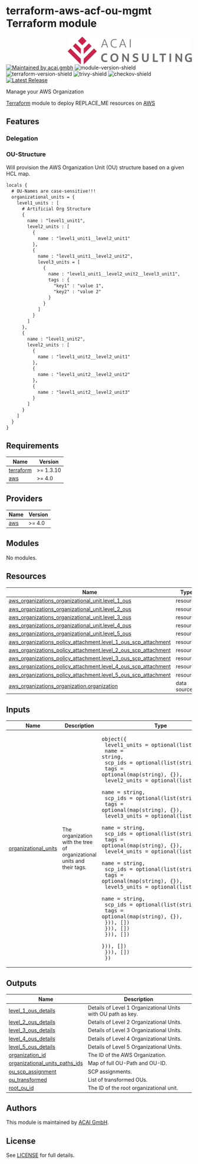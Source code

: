 # terraform-aws-acf-ou-mgmt Terraform module

<!-- LOGO -->
<a href="https://acai.gmbh">    
  <img src="https://github.com/acai-consulting/acai.public/raw/main/logo/logo_github_readme.png" alt="acai logo" title="ACAI" align="right" height="75" />
</a>

<!-- SHIELDS -->
[![Maintained by acai.gmbh][acai-shield]][acai-url]
![module-version-shield]
![terraform-version-shield]
![trivy-shield]
![checkov-shield]
[![Latest Release][release-shield]][release-url]

<!-- DESCRIPTION -->
Manage your AWS Organization

[Terraform][terraform-url] module to deploy REPLACE_ME resources on [AWS][aws-url]

<!-- FEATURES -->
## Features

### Delegation



### OU-Structure

Will provision the AWS Organization Unit (OU) structure based on a given HCL map.

``` hcl
locals {
  # OU-Names are case-sensitive!!!
  organizational_units = {
    level1_units : [
      # Artificial Org Structure
      {
        name : "level1_unit1",
        level2_units : [
          {
            name : "level1_unit1__level2_unit1"
          },
          {
            name : "level1_unit1__level2_unit2",
            level3_units = [
              {
                name : "level1_unit1__level2_unit2__level3_unit1",
                tags : {
                  "key1" : "value 1",
                  "key2" : "value 2"
                }
              }
            ]
          }
        ]
      },
      {
        name : "level1_unit2",
        level2_units : [
          {
            name : "level1_unit2__level2_unit1"
          },
          {
            name : "level1_unit2__level2_unit2"
          },
          {
            name : "level1_unit2__level2_unit3"
          }
        ]
      }
    ]
  }
}
```

<!-- BEGIN_TF_DOCS -->
## Requirements

| Name | Version |
|------|---------|
| <a name="requirement_terraform"></a> [terraform](#requirement\_terraform) | >= 1.3.10 |
| <a name="requirement_aws"></a> [aws](#requirement\_aws) | >= 4.0 |

## Providers

| Name | Version |
|------|---------|
| <a name="provider_aws"></a> [aws](#provider\_aws) | >= 4.0 |

## Modules

No modules.

## Resources

| Name | Type |
|------|------|
| [aws_organizations_organizational_unit.level_1_ous](https://registry.terraform.io/providers/hashicorp/aws/latest/docs/resources/organizations_organizational_unit) | resource |
| [aws_organizations_organizational_unit.level_2_ous](https://registry.terraform.io/providers/hashicorp/aws/latest/docs/resources/organizations_organizational_unit) | resource |
| [aws_organizations_organizational_unit.level_3_ous](https://registry.terraform.io/providers/hashicorp/aws/latest/docs/resources/organizations_organizational_unit) | resource |
| [aws_organizations_organizational_unit.level_4_ous](https://registry.terraform.io/providers/hashicorp/aws/latest/docs/resources/organizations_organizational_unit) | resource |
| [aws_organizations_organizational_unit.level_5_ous](https://registry.terraform.io/providers/hashicorp/aws/latest/docs/resources/organizations_organizational_unit) | resource |
| [aws_organizations_policy_attachment.level_1_ous_scp_attachment](https://registry.terraform.io/providers/hashicorp/aws/latest/docs/resources/organizations_policy_attachment) | resource |
| [aws_organizations_policy_attachment.level_2_ous_scp_attachment](https://registry.terraform.io/providers/hashicorp/aws/latest/docs/resources/organizations_policy_attachment) | resource |
| [aws_organizations_policy_attachment.level_3_ous_scp_attachment](https://registry.terraform.io/providers/hashicorp/aws/latest/docs/resources/organizations_policy_attachment) | resource |
| [aws_organizations_policy_attachment.level_4_ous_scp_attachment](https://registry.terraform.io/providers/hashicorp/aws/latest/docs/resources/organizations_policy_attachment) | resource |
| [aws_organizations_policy_attachment.level_5_ous_scp_attachment](https://registry.terraform.io/providers/hashicorp/aws/latest/docs/resources/organizations_policy_attachment) | resource |
| [aws_organizations_organization.organization](https://registry.terraform.io/providers/hashicorp/aws/latest/docs/data-sources/organizations_organization) | data source |

## Inputs

| Name | Description | Type | Default | Required |
|------|-------------|------|---------|:--------:|
| <a name="input_organizational_units"></a> [organizational\_units](#input\_organizational\_units) | The organization with the tree of organizational units and their tags. | <pre>object({<br>    level1_units = optional(list(object({<br>      name    = string,<br>      scp_ids = optional(list(string), [])<br>      tags    = optional(map(string), {}),<br>      level2_units = optional(list(object({<br>        name    = string,<br>        scp_ids = optional(list(string), [])<br>        tags    = optional(map(string), {}),<br>        level3_units = optional(list(object({<br>          name    = string,<br>          scp_ids = optional(list(string), [])<br>          tags    = optional(map(string), {}),<br>          level4_units = optional(list(object({<br>            name    = string,<br>            scp_ids = optional(list(string), [])<br>            tags    = optional(map(string), {}),<br>            level5_units = optional(list(object({<br>              name    = string,<br>              scp_ids = optional(list(string), [])<br>              tags    = optional(map(string), {}),<br>            })), [])<br>          })), [])<br>        })), [])<br>      })), [])<br>    })), [])<br>  })</pre> | `null` | no |

## Outputs

| Name | Description |
|------|-------------|
| <a name="output_level_1_ous_details"></a> [level\_1\_ous\_details](#output\_level\_1\_ous\_details) | Details of Level 1 Organizational Units with OU path as key. |
| <a name="output_level_2_ous_details"></a> [level\_2\_ous\_details](#output\_level\_2\_ous\_details) | Details of Level 2 Organizational Units. |
| <a name="output_level_3_ous_details"></a> [level\_3\_ous\_details](#output\_level\_3\_ous\_details) | Details of Level 3 Organizational Units. |
| <a name="output_level_4_ous_details"></a> [level\_4\_ous\_details](#output\_level\_4\_ous\_details) | Details of Level 4 Organizational Units. |
| <a name="output_level_5_ous_details"></a> [level\_5\_ous\_details](#output\_level\_5\_ous\_details) | Details of Level 5 Organizational Units. |
| <a name="output_organization_id"></a> [organization\_id](#output\_organization\_id) | The ID of the AWS Organization. |
| <a name="output_organizational_units_paths_ids"></a> [organizational\_units\_paths\_ids](#output\_organizational\_units\_paths\_ids) | Map of full OU-Path and OU-ID. |
| <a name="output_ou_scp_assignment"></a> [ou\_scp\_assignment](#output\_ou\_scp\_assignment) | SCP assignments. |
| <a name="output_ou_transformed"></a> [ou\_transformed](#output\_ou\_transformed) | List of transformed OUs. |
| <a name="output_root_ou_id"></a> [root\_ou\_id](#output\_root\_ou\_id) | The ID of the root organizational unit. |
<!-- END_TF_DOCS -->

<!-- AUTHORS -->
## Authors

This module is maintained by [ACAI GmbH][acai-url].

<!-- LICENSE -->
## License

See [LICENSE][license-url] for full details.

<!-- MARKDOWN LINKS & IMAGES -->
[acai-shield]: https://img.shields.io/badge/maintained_by-acai.gmbh-CB224B?style=flat
[acai-url]: https://acai.gmbh
[module-version-shield]: https://img.shields.io/badge/module_version-1.1.4-CB224B?style=flat
[terraform-version-shield]: https://img.shields.io/badge/tf-%3E%3D1.3.10-blue.svg?style=flat&color=blueviolet
[trivy-shield]: https://img.shields.io/badge/trivy-passed-green
[checkov-shield]: https://img.shields.io/badge/checkov-passed-green
[release-shield]: https://img.shields.io/github/v/release/acai-consulting/terraform-aws-acf-ou-mgmt?style=flat&color=success
[release-url]: https://github.com/acai-consulting/terraform-aws-acf-ou-mgmt/releases
[license-url]: https://github.com/acai-consulting/terraform-aws-acf-ou-mgmt/tree/main/LICENSE.md
[terraform-url]: https://www.terraform.io
[aws-url]: https://aws.amazon.com
